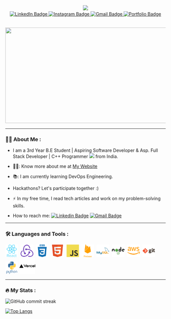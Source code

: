 <div id="header" align="center">
  <img src="https://user-images.githubusercontent.com/74038190/219923809-b86dc415-a0c2-4a38-bc88-ad6cf06395a8.gif" width="300"/>
  
  <div id="badges" >
  <a href="https://www.linkedin.com/in/akash-kapoor-025733230?utm_source=share&utm_campaign=share_via&utm_content=profile&utm_medium=android_app">
    <img src="https://img.shields.io/badge/LinkedIn-blue?style=for-the-badge&logo=linkedin&logoColor=white" alt="LinkedIn Badge"/>
  </a>
  <a href="https://www.instagram.com/akashkapoor__?igsh=MTFhOThtMHM5aTRyeQ==">
    <img src="https://img.shields.io/badge/Instagram-black?style=for-the-badge&logo=instagram&logoColor=white" alt="Instagram Badge"/>
  </a>
  <a href="mailto:akashkapoor976@gmail.com">
    <img src="https://img.shields.io/badge/Gmail-red?style=for-the-badge&logo=gmail&logoColor=white" alt="Gmail Badge"/>
  </a>
  <a href="https://akashkapoor.vercel.app">
    <img src="https://img.shields.io/badge/Portfolio-yellow?style=for-the-badge&logo=personal-website&logoColor=white" alt="Portfolio Badge"/>
  </a>
</div>
<br>
<img src="https://komarev.com/ghpvc/?username=akashkapoor0001&style=flat-square&color=blue" alt=""/>


<div align="center">
  <img src="https://media.giphy.com/media/dWesBcTLavkZuG35MI/giphy.gif" width="600" height="300"/>
</div>

</div>

---

### :man_technologist: About Me :
-  I am a 3rd Year B.E Student | Aspiring Software Developer &  Asp. Full Stack Developer | C++ Programmer <img src="https://media.giphy.com/media/WUlplcMpOCEmTGBtBW/giphy.gif" width="30"> from India.

- 👨‍💻: Know more about me at [My Website](https://akashkapoor.vercel.app)

- 📚: I am currently learning DevOps Engineering.

- Hackathons? Let's participate together :)

- :zap: In my free time, I read tech articles and work on my problem-solving skills.

- How to reach me: [![Linkedin Badge](https://img.shields.io/badge/-AkashKapoor-blue?style=flat&logo=Linkedin&logoColor=white)](https://www.linkedin.com/in/akash-kapoor-025733230?utm_source=share&utm_campaign=share_via&utm_content=profile&utm_medium=android_app)
[![Gmail Badge](https://img.shields.io/badge/-Gmail-red?style=flat&logo=Gmail&logoColor=white)](mailto:akashkapoor976@gmail.com)

---

### :hammer_and_wrench: Languages and Tools :

<div>
  <img src="https://github.com/devicons/devicon/blob/master/icons/react/react-original-wordmark.svg" title="React" alt="React" width="40" height="40"/>&nbsp;
  <img src="https://github.com/devicons/devicon/blob/master/icons/redux/redux-original.svg" title="Redux" alt="Redux " width="40" height="40"/>&nbsp;
  <img src="https://github.com/devicons/devicon/blob/master/icons/css3/css3-plain-wordmark.svg"  title="CSS3" alt="CSS" width="40" height="40"/>&nbsp;
  <img src="https://github.com/devicons/devicon/blob/master/icons/html5/html5-original.svg" title="HTML5" alt="HTML" width="40" height="40"/>&nbsp;
  <img src="https://github.com/devicons/devicon/blob/master/icons/javascript/javascript-original.svg" title="JavaScript" alt="JavaScript" width="40" height="40"/>&nbsp;
  <img src="https://github.com/devicons/devicon/blob/master/icons/firebase/firebase-plain-wordmark.svg" title="Firebase" alt="Firebase" width="40" height="40"/>&nbsp;
  <img src="https://github.com/devicons/devicon/blob/master/icons/mysql/mysql-original-wordmark.svg" title="MySQL"  alt="MySQL" width="40" height="40"/>&nbsp;
  <img src="https://github.com/devicons/devicon/blob/master/icons/nodejs/nodejs-original-wordmark.svg" title="NodeJS" alt="NodeJS" width="40" height="40"/>&nbsp;
  <img src="https://github.com/devicons/devicon/blob/master/icons/amazonwebservices/amazonwebservices-plain-wordmark.svg" title="AWS" alt="AWS" width="40" height="40"/>&nbsp;
  <img src="https://github.com/devicons/devicon/blob/master/icons/git/git-original-wordmark.svg" title="Git" **alt="Git" width="40" height="40"/>
  <img src="https://github.com/devicons/devicon/blob/master/icons/python/python-original-wordmark.svg" title="Python" **alt="Python" width="40" height="40"/>
  <img src="https://github.com/devicons/devicon/blob/master/icons/vercel/vercel-original-wordmark.svg" title="Vercel" **alt="Vercel" width="50" height="50"/>
</div>

---

### :fire: My Stats :

![GitHub commit streak](https://github-readme-streak-stats.herokuapp.com/?user=akashkapoor0001&theme=dark)


[![Top Langs](https://github-readme-stats.vercel.app/api/top-langs/?username=akashkapoor0001&layout=compact&theme=vision-friendly-dark)](https://github.com/akashkapoor0001/github-readme-stats)

<!--
[![KnlnKS's LeetCode stats](https://leetcode-stats-six.vercel.app/api?username=akashkapoor_)](https://github.com/akashkapoor0001/github-readme)
-->

<!--
**akashkapoor0001/akashkapoor0001** is a ✨ _special_ ✨ repository because its `README.md` (this file) appears on your GitHub profile.

Here are some ideas to get you started:

- 🔭 I’m currently working on ...
- 🌱 I’m currently learning ...
- 👯 I’m looking to collaborate on ...
- 🤔 I’m looking for help with ...
- 💬 Ask me about ...
- 📫 How to reach me: ...
- 😄 Pronouns: ...
- ⚡ Fun fact: ...
-->



